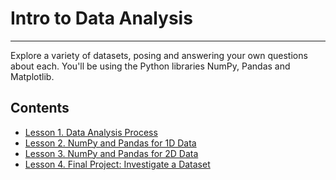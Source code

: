 # Intro to Data Analysis

---

Explore a variety of datasets, posing and answering your own questions about each. You'll be using the Python libraries NumPy, Pandas and Matplotlib.

## Contents

- [Lesson 1. Data Analysis Process](lesson_1)
- [Lesson 2. NumPy and Pandas for 1D Data](lesson_2)
- [Lesson 3. NumPy and Pandas for 2D Data](lesson_3)
- [Lesson 4. Final Project: Investigate a Dataset](lesson_4)

